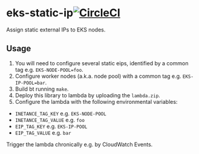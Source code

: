 # eks-static-ip[![CircleCI](https://circleci.com/gh/hden/eks-static-ip/tree/master.svg?style=svg)](https://circleci.com/gh/hden/eks-static-ip/tree/master)
Assign static external IPs to EKS nodes.

## Usage
1. You will need to configure several static eips, identified by a common tag e.g. `EKS-NODE-POOL=foo`.
2. Configure worker nodes (a.k.a. node pool) with a common tag e.g. `EKS-IP-POOL=bar`.
3. Build bt running `make`.
4. Deploy this library to lambda by uploading the `lambda.zip`.
5. Configure the lambda with the following environmental variables:
  - `INETANCE_TAG_KEY` e.g. `EKS-NODE-POOL`
  - `INETANCE_TAG_VALUE` e.g. `foo`
  - `EIP_TAG_KEY` e.g. `EKS-IP-POOL`
  - `EIP_TAG_VALUE` e.g. `bar`

Trigger the lambda chronically e.g. by CloudWatch Events.

